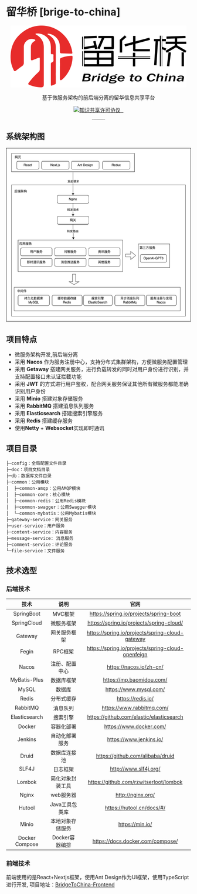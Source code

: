 # 留华桥 [brige-to-china]

<p align=center>
  <a href="#">
    <img src="./doc/image/header-logo.png" alt="留华桥">
  </a>
</p>
<p  align=center>
   基于微服务架构的前后端分离的留华信息共享平台
</p>
<p align="center">
<a target="_blank" href="https://github.com/gi3636/BridgeToChina-Backend">
  <img src="https://img.shields.io/badge/license-CC%20BY--NC--ND%204.0-lightgrey" alt="知识共享许可协议"/>
  <img src="https://img.shields.io/github/stars/gi3636/BridgeToChina-Backend" alt=""/>
  <img src="https://img.shields.io/github/forks/gi3636/BridgeToChina-Backend" alt=""/>
<br>
  <img src="https://img.shields.io/badge/SpringBoot-2.7.0-green" alt=""/>
  <img src="https://img.shields.io/badge/SpringCloud-2021.0.2-green" alt=""/>
  <img src="https://img.shields.io/badge/SpringCloudAlibaba-2021.0.1-green" alt=""/>
  <img src="https://img.shields.io/badge/Nacos-2021.0.2-orange" alt=""/>
  <img src="https://img.shields.io/badge/Netty-4.1.77-orange" alt=""/>
  <img src="https://img.shields.io/badge/RabbitMq-2.4.5-orange" alt=""/>
  <img src="https://img.shields.io/badge/Minio-8.3.4-orange" alt=""/>
  <img src="https://img.shields.io/badge/Redis-6.1.8-orange" alt=""/>
  <img src="https://img.shields.io/badge/MySql-8.0.25-orange" alt=""/>
  <img src="https://img.shields.io/badge/Elasticsearch-7.17.3-orange" alt=""/>
</a></p>

## 系统架构图

![img-structure.png](doc%2Fimage%2Fimg-structure.png)

## 项目特点

- 微服务架构开发,前后端分离
- 采用 **Nacos** 作为服务注册中心，支持分布式集群架构，方便微服务配置管理
- 采用 **Getaway** 搭建网关服务，进行负载转发的同时对用户身份进行识别，并支持配置接口未认证拦截功能
- 采用 **JWT** 的方式进行用户鉴权，配合网关服务保证其他所有微服务都能准确识别用户身份
- 采用 **Minio** 搭建对象存储服务
- 采用 **RabbitMQ** 搭建消息队列服务
- 采用 **Elasticsearch** 搭建搜索引擎服务
- 采用 **Redis** 搭建缓存服务
- 使用**Netty** + **Websocket**实现即时通讯

## 项目目录

```
├─config：全局配置文件目录
├─doc：项目文档目录
├─db：数据库文件目录
├─common：公用模块
│  ├─common-amqp：公用AMQP模块
│  ├─common-core：核心模块
│  ├─common-redis：公用Redis模块
│  ├─common-swagger：公用Swagger模块
│  └─common-mybatis：公用Mybatis模块
├─gateway-service：网关服务
├─user-service：用户服务
├─content-service：内容服务
├─message-service: 消息服务
├─comment-service：评论服务
└─file-service：文件服务
```

## 技术选型

### 后端技术

|       技术       |     说明     |                        官网                         |
|:--------------:|:----------:|:-------------------------------------------------:|
|   SpringBoot   |   MVC框架    |      https://spring.io/projects/spring-boot       |
|  SpringCloud   |   微服务框架    |     https://spring.io/projects/spring-cloud/      |
|    Gateway     |   网关服务框架   |  https://spring.io/projects/spring-cloud-gateway  |
|     Fegin      |   RPC框架    | https://spring.io/projects/spring-cloud-openfeign |
|     Nacos      |  注册、配置中心   |              https://nacos.io/zh-cn/              |
|  MyBatis-Plus  |   数据库框架    |             https://mp.baomidou.com/              |
|     MySQL      |    数据库     |              https://www.mysql.com/               |
|     Redis      |   分布式缓存    |                 https://redis.io/                 |
|    RabbitMQ    |    消息队列    |             https://www.rabbitmq.com/             |
| Elasticsearch  |    搜索引擎    |     https://github.com/elastic/elasticsearch      |
|     Docker     |   容器化部署    |              https://www.docker.com/              |
|    Jenkins     |  自动化部署服务   |              https://www.jenkins.io/              |
|     Druid      |   数据库连接池   |         https://github.com/alibaba/druid          |
|     SLF4J      |    日志框架    |               http://www.slf4j.org/               |
|     Lombok     |  简化对象封装工具  |      https://github.com/rzwitserloot/lombok       |
|     Nginx      |   web服务器   |                 http://nginx.org/                 |
|     Hutool     | Java工具包类库  |             https://hutool.cn/docs/#/             |
|     Minio      |  本地对象存储服务  |                  https://min.io/                  |
| Docker Compose | Docker容器编排 |         https://docs.docker.com/compose/          |

### 前端技术

前端使用的是React+Nextjs框架，使用Ant Design作为UI框架，使用TypeScript进行开发, 项目地址：[BridgeToChina-Frontend](https://github.com/gi3636/brige-to-china)

